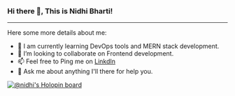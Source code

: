 ### Hi there 👋, This is Nidhi Bharti!
-------------------------------------------------------------------------------------------------------------------------------------------------------------------------
Here some more details about me:
* 🔭 I am currently learning DevOps tools and MERN stack development.
* 👯 I’m looking to collaborate on Frontend development.
* 📫 Feel free to Ping me on [LinkdIn](https://www.linkedin.com/in/nidhi-bharti-7643a2193/)
* 💬 Ask me about anything I'll there for help you.


<!--
**Nidhi-Bharti2407/Nidhi-Bharti2407** is a ✨ _special_ ✨ repository because its `README.md` (this file) appears on your GitHub profile.

Here are some ideas to get you started:

- 🔭 I’m currently working on ...
- 🌱 I’m currently learning ...
- 👯 I’m looking to collaborate on ...
- 🤔 I’m looking for help with ...
- 💬 Ask me about ...
- 📫 How to reach me: ...
- 😄 Pronouns: ...
- ⚡ Fun fact: ...
-->
[![@nidhi's Holopin board](https://holopin.me/nidhi)](https://holopin.io/@nidhi)
